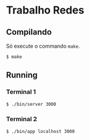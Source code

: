 # Trabalho Redes

## Compilando
Só execute o commando ```make```.
```bash
$ make
```

## Running
### Terminal 1
```bash
$ ./bin/server 3000
```

### Terminal 2
```bash
$ ./bin/app localhost 3000
```